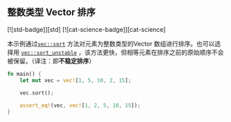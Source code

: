 ## 整数类型 Vector 排序

[![std-badge]][std] [![cat-science-badge]][cat-science]

本示例通过[`vec::sort`] 方法对元素为整数类型的Vector 数组进行排序。也可以选择用 [`vec::sort_unstable`] ，该方法更快，但相等元素在排序之前的原始顺序不会被保留。（译注：即**不稳定排序**）

```rust
fn main() {
    let mut vec = vec![1, 5, 10, 2, 15];
    
    vec.sort();

    assert_eq!(vec, vec![1, 2, 5, 10, 15]);
}
```

[`vec::sort`]: https://doc.rust-lang.org/std/vec/struct.Vec.html#method.sort
[`vec::sort_unstable`]: https://doc.rust-lang.org/std/vec/struct.Vec.html#method.sort_unstable
